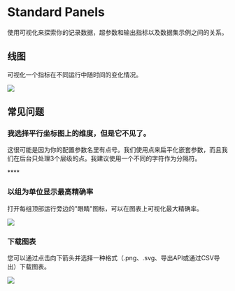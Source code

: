 # Standard Panels

使用可视化来探索你的记录数据，超参数和输出指标以及数据集示例之间的关系。

## **线图** <a id="line-plot"></a>

可视化一个指标在不同运行中随时间的变化情况。

![](https://gblobscdn.gitbook.com/assets%2F-Lqya5RvLedGEWPhtkjU%2F-LrBA6YyPIio8CkQUsAl%2F-LrBG_sAR5odSHNmkOwb%2Fdocs%20-%20line%20plot.png?alt=media&token=e5bebafb-c508-4722-b04c-e984e213db52)

## **常见问题** <a id="common-questions"></a>

### **我选择平行坐标图上的维度，但是它不见了。** <a id="i-select-dimensions-on-a-parallel-coordinates-plot-and-it-disappears"></a>

这很可能是因为你的配置参数名里有点号。我们使用点来扁平化嵌套参数，而且我们在后台只处理3个层级的点。我建议使用一个不同的字符作为分隔符。

\*\*\*\*

### **以组为单位显示最高精确率** <a id="visualize-max-accuracy-in-groups"></a>

打开每组顶部运行旁边的"眼睛"图标，可以在图表上可视化最大精确率。

![](https://gblobscdn.gitbook.com/assets%2F-Lqya5RvLedGEWPhtkjU%2F-M-vmMwmd5tUddI5S8Dt%2F-M-vmsvUHVoRvEvo8jNU%2FScreen%20Shot%202020-02-12%20at%203.45.09%20PM.png?alt=media&token=ae659f4a-c041-46fc-90b6-5d8cfaa81f6c)

### **下载图表** <a id="download-charts"></a>

您可以通过点击向下箭头并选择一种格式（.png、.svg、导出API或通过CSV导出）下载图表。[  
](https://docs.wandb.ai/app/features/system-metrics)

![](https://gblobscdn.gitbook.com/assets%2F-Lqya5RvLedGEWPhtkjU%2F-M0YmVgOgeIACummQWOv%2F-M0Yo2GNcjDlWC-TLMT6%2FScreen%20Shot%202020-02-20%20at%2010.07.09%20AM.png?alt=media&token=9d8ffbc0-1b51-4139-9cf5-8b644f5fd401)

